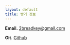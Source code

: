 ```yaml
---
layout: default
title: 빵기 정보
---
```

**Email.** 2breadkey@gmail.com

**Git.** [Github](https://github.com/BreadKey)